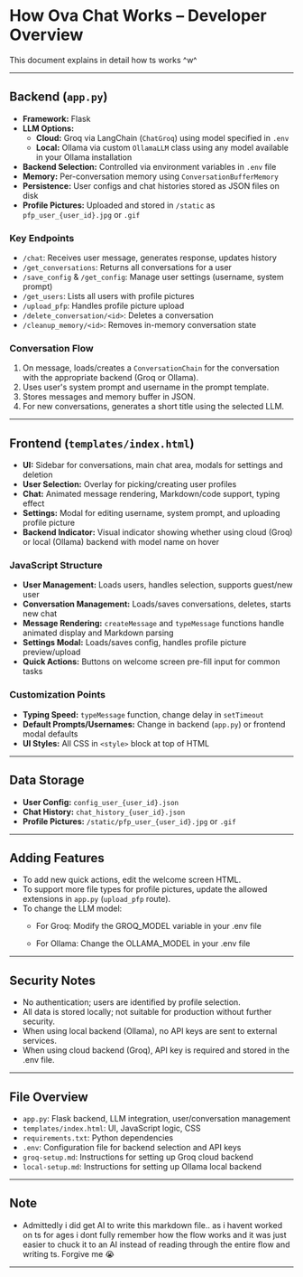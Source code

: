 # How Ova Chat Works – Developer Overview

This document explains in detail how ts works ^w^

---

## Backend (`app.py`)

- **Framework:** Flask
- **LLM Options:**
  - **Cloud:** Groq via LangChain (`ChatGroq`) using model specified in `.env`
  - **Local:** Ollama via custom `OllamaLLM` class using any model available in your Ollama installation
- **Backend Selection:** Controlled via environment variables in `.env` file
- **Memory:** Per-conversation memory using `ConversationBufferMemory`
- **Persistence:** User configs and chat histories stored as JSON files on disk
- **Profile Pictures:** Uploaded and stored in `/static` as `pfp_user_{user_id}.jpg` or `.gif`

### Key Endpoints

- `/chat`: Receives user message, generates response, updates history
- `/get_conversations`: Returns all conversations for a user
- `/save_config` & `/get_config`: Manage user settings (username, system prompt)
- `/get_users`: Lists all users with profile pictures
- `/upload_pfp`: Handles profile picture upload
- `/delete_conversation/<id>`: Deletes a conversation
- `/cleanup_memory/<id>`: Removes in-memory conversation state

### Conversation Flow

1. On message, loads/creates a `ConversationChain` for the conversation with the appropriate backend (Groq or Ollama).
2. Uses user's system prompt and username in the prompt template.
3. Stores messages and memory buffer in JSON.
4. For new conversations, generates a short title using the selected LLM.

---

## Frontend (`templates/index.html`)

- **UI:** Sidebar for conversations, main chat area, modals for settings and deletion
- **User Selection:** Overlay for picking/creating user profiles
- **Chat:** Animated message rendering, Markdown/code support, typing effect
- **Settings:** Modal for editing username, system prompt, and uploading profile picture
- **Backend Indicator:** Visual indicator showing whether using cloud (Groq) or local (Ollama) backend with model name on hover

### JavaScript Structure

- **User Management:** Loads users, handles selection, supports guest/new user
- **Conversation Management:** Loads/saves conversations, deletes, starts new chat
- **Message Rendering:** `createMessage` and `typeMessage` functions handle animated display and Markdown parsing
- **Settings Modal:** Loads/saves config, handles profile picture preview/upload
- **Quick Actions:** Buttons on welcome screen pre-fill input for common tasks

### Customization Points

- **Typing Speed:** `typeMessage` function, change delay in `setTimeout`
- **Default Prompts/Usernames:** Change in backend (`app.py`) or frontend modal defaults
- **UI Styles:** All CSS in `<style>` block at top of HTML

---

## Data Storage

- **User Config:** `config_user_{user_id}.json`
- **Chat History:** `chat_history_{user_id}.json`
- **Profile Pictures:** `/static/pfp_user_{user_id}.jpg` or `.gif`

---

## Adding Features

- To add new quick actions, edit the welcome screen HTML.
- To support more file types for profile pictures, update the allowed extensions in `app.py` (`upload_pfp` route).
- To change the LLM model:
  - For Groq: Modify the GROQ_MODEL variable in your .env file

  - For Ollama: Change the OLLAMA_MODEL in your .env file

---

## Security Notes

- No authentication; users are identified by profile selection.
- All data is stored locally; not suitable for production without further security.
- When using local backend (Ollama), no API keys are sent to external services.
- When using cloud backend (Groq), API key is required and stored in the .env file.

---

## File Overview

- `app.py`: Flask backend, LLM integration, user/conversation management
- `templates/index.html`: UI, JavaScript logic, CSS
- `requirements.txt`: Python dependencies
- `.env`: Configuration file for backend selection and API keys
- `groq-setup.md`: Instructions for setting up Groq cloud backend
- `local-setup.md`: Instructions for setting up Ollama local backend

---

## Note

- Admittedly i did get AI to write this markdown file.. as i havent worked on ts for ages i dont fully remember how the flow works and it was just easier to chuck it to an AI instead of reading through the entire flow and writing ts. Forgive me 😭

---